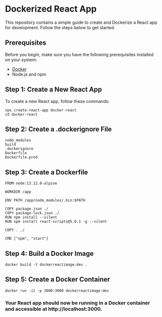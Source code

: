 # Dockerized React App

This repository contains a simple guide to create and Dockerize a React app for development. Follow the steps below to get started.

## Prerequisites

Before you begin, make sure you have the following prerequisites installed on your system:

- [Docker](https://docs.docker.com/get-docker/)
- Node.js and npm

## Step 1: Create a New React App

To create a new React app, follow these commands:

```
npx create-react-app docker-react
cd docker-react 
```

## Step 2: Create a .dockerignore File

```
node_modules
build
.dockerignore
Dockerfile
Dockerfile.prod
```

## Step 3: Create a Dockerfile
```
FROM node:13.12.0-alpine

WORKDIR /app

ENV PATH /app/node_modules/.bin:$PATH

COPY package.json ./
COPY package-lock.json ./
RUN npm install --silent
RUN npm install react-scripts@5.0.1 -g --silent

COPY . ./

CMD ["npm", "start"]
```

## Step 4: Build a Docker Image
```
docker build -t dockerreactimage:dev .
```

## Step 5: Create a Docker Container
```
docker run -it -p 3000:3000 dockerreactimage:dev
```

### Your React app should now be running in a Docker container and accessible at http://localhost:3000.
